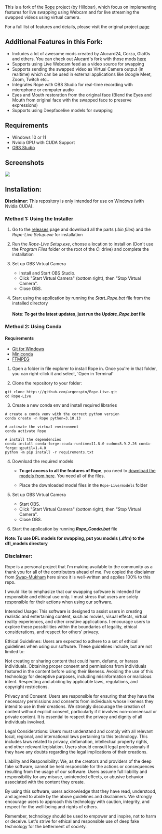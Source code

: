 
This is a fork of the [Rope](https://github.com/Hillobar/Rope/) project (by Hillobar), which focus on implementing features for live swapping using Webcam and for live streaming the swapped videos using virtual camera.

For a full list of features and details, please visit the original project [page](https://github.com/Hillobar/Rope/)

## Additional Features in this Fork: ##

* Includes a lot of awesome mods created by Alucard24, Corza, Glat0s and others. You can check out Alucard's fork with those mods [here](https://github.com/Alucard24/Rope/)
* Supports using Live Webcam feed as a video source for swapping
* Supports sending the swapped video as Virtual Camera output (in realtime) which can be used in external applications like Google Meet, Zoom, Twitch etc..
* Integrates Rope with OBS Studio for real-time recording with microphone or computer audio
* Eyes and Mouth restoration from the original face (Blend the Eyes and Mouth from original face with the swapped face to preserve expressions)
* Supports using Deepfacelive models for swapping

## Requirements
  * Windows 10 or 11
  * Nvidia GPU with CUDA Support
  * [OBS Studio](https://obsproject.com/)

## Screenshots

![](https://i.ibb.co/fCLSjt0/Screenshot-609.png)

## Installation:

**Disclaimer**:
This repository is only intended for use on Windows (with Nvidia CUDA).

### Method 1: Using the Installer

1. Go to the [releases](https://github.com/argenspin/Rope-Live/releases/tag/1.0.0) page and download all the parts (_.bin files_) and the _Rope-Live Setup.exe_ for installation
2. Run the _Rope-Live Setup.exe_, choose a location to install on (Don't use the _Program Files_ folder or the root of the _C:_ drive) and complete the installation
3. Set up OBS Virtual Camera
   - Install and Start OBS Studio.
   - Click "Start Virtual Camera" (bottom right), then "Stop Virtual Camera".
   - Close OBS.
4. Start using the application by running the _Start_Rope.bat_ file from the installed directory

   #### Note: To get the latest updates, just run the _Update_Rope.bat_ file

### Method 2: Using Conda

#### Requirements
  * [Git for Windows](https://git-scm.com/download/win)
  * [Miniconda](https://docs.anaconda.com/miniconda/)
  * [FFMPEG](https://www.ffmpeg.org/download.html)


1. Open a folder in file explorer to install Rope in. Once you're in that folder, you can right-click it and select, 'Open in Terminal'

2. Clone the repository to your folder:

```
git clone https://github.com/argenspin/Rope-Live.git
cd Rope-Live
```

3. Create a new conda env and install required libraries

```
# create a conda venv with the correct python version
conda create -n Rope python=3.10.13

# activate the virtual environment
conda activate Rope

# install the dependencies
conda install conda-forge::cuda-runtime=11.8.0 cudnn=8.9.2.26 conda-forge::gputil=1.4.0
python -m pip install -r requirements.txt
```





4. Download the required models
  
   - **To get access to all the features of Rope**, you need to [download the models from here](https://github.com/argenspin/rope-assets/releases/tag/1.0.0). You need all of the files.
  
   - Place the downloaded model files in the `Rope-Live/models` folder

5. Set up OBS Virtual Camera
   - Start OBS.
   - Click "Start Virtual Camera" (bottom right), then "Stop Virtual Camera".
   - Close OBS.

7. Start the application by running ***Rope_Conda.bat*** file


 **Note: To use DFL models for swapping, put you models (.dfm) to the dfl_models directory**
### Disclaimer: ###
Rope is a personal project that I'm making available to the community as a thank you for all of the contributors ahead of me.
I've copied the disclaimer from [Swap-Mukham](https://github.com/harisreedhar/Swap-Mukham) here since it is well-written and applies 100% to this repo.
 
I would like to emphasize that our swapping software is intended for responsible and ethical use only. I must stress that users are solely responsible for their actions when using our software.

Intended Usage: This software is designed to assist users in creating realistic and entertaining content, such as movies, visual effects, virtual reality experiences, and other creative applications. I encourage users to explore these possibilities within the boundaries of legality, ethical considerations, and respect for others' privacy.

Ethical Guidelines: Users are expected to adhere to a set of ethical guidelines when using our software. These guidelines include, but are not limited to:

Not creating or sharing content that could harm, defame, or harass individuals. Obtaining proper consent and permissions from individuals featured in the content before using their likeness. Avoiding the use of this technology for deceptive purposes, including misinformation or malicious intent. Respecting and abiding by applicable laws, regulations, and copyright restrictions.

Privacy and Consent: Users are responsible for ensuring that they have the necessary permissions and consents from individuals whose likeness they intend to use in their creations. We strongly discourage the creation of content without explicit consent, particularly if it involves non-consensual or private content. It is essential to respect the privacy and dignity of all individuals involved.

Legal Considerations: Users must understand and comply with all relevant local, regional, and international laws pertaining to this technology. This includes laws related to privacy, defamation, intellectual property rights, and other relevant legislation. Users should consult legal professionals if they have any doubts regarding the legal implications of their creations.

Liability and Responsibility: We, as the creators and providers of the deep fake software, cannot be held responsible for the actions or consequences resulting from the usage of our software. Users assume full liability and responsibility for any misuse, unintended effects, or abusive behavior associated with the content they create.

By using this software, users acknowledge that they have read, understood, and agreed to abide by the above guidelines and disclaimers. We strongly encourage users to approach this technology with caution, integrity, and respect for the well-being and rights of others.

Remember, technology should be used to empower and inspire, not to harm or deceive. Let's strive for ethical and responsible use of deep fake technology for the betterment of society.







  
